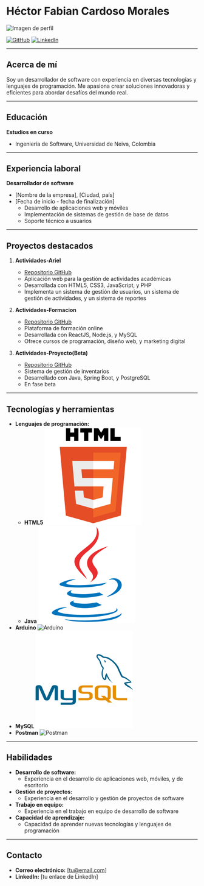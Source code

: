 # Héctor Fabian Cardoso Morales

![Imagen de perfil]([URL_DE_LA_IMAGEN](https://i.pinimg.com/474x/94/de/fd/94defdc1976ccf1477084e0a2e295712.jpg))

[![GitHub](https://img.shields.io/badge/GitHub-Profile-%23181717?style=for-the-badge&logo=github)](ENLACE_DE_TU_PERFIL_GITHUB)
[![LinkedIn](https://img.shields.io/badge/LinkedIn-Profile-%230A66C2?style=for-the-badge&logo=linkedin)](ENLACE_DE_TU_PERFIL_LINKEDIN)

---

## Acerca de mí

Soy un desarrollador de software con experiencia en diversas tecnologías y lenguajes de programación. Me apasiona crear soluciones innovadoras y eficientes para abordar desafíos del mundo real.

---

## Educación

**Estudios en curso**
- Ingeniería de Software, Universidad de Neiva, Colombia

---

## Experiencia laboral

**Desarrollador de software**
- [Nombre de la empresa], [Ciudad, país]
- [Fecha de inicio - fecha de finalización]
  - Desarrollo de aplicaciones web y móviles
  - Implementación de sistemas de gestión de base de datos
  - Soporte técnico a usuarios

---

## Proyectos destacados

1. **Actividades-Ariel**
   - [Repositorio GitHub](https://github.com/FabianCM2421/Actividades-Jesus-Ariel.git)
   - Aplicación web para la gestión de actividades académicas
   - Desarrollada con HTML5, CSS3, JavaScript, y PHP
   - Implementa un sistema de gestión de usuarios, un sistema de gestión de actividades, y un sistema de reportes

2. **Actividades-Formacion**
   - [Repositorio GitHub](enlace_al_repositorio)
   - Plataforma de formación online
   - Desarrollada con ReactJS, Node.js, y MySQL
   - Ofrece cursos de programación, diseño web, y marketing digital

3. **Actividades-Proyecto(Beta)**
   - [Repositorio GitHub](enlace_al_repositorio)
   - Sistema de gestión de inventarios
   - Desarrollado con Java, Spring Boot, y PostgreSQL
   - En fase beta

---

## Tecnologías y herramientas

- **Lenguajes de programación:**
  - **HTML5** ![HTML5](https://raw.githubusercontent.com/devicons/devicon/master/icons/html5/html5-original-wordmark.svg)
  - **Java** ![Java](https://raw.githubusercontent.com/devicons/devicon/master/icons/java/java-original.svg)
- **Arduino** ![Arduino](https://cdn.worldvectorlogo.com/logos/arduino-1.svg)
- **MySQL** ![MySQL](https://raw.githubusercontent.com/devicons/devicon/master/icons/mysql/mysql-original-wordmark.svg)
- **Postman** ![Postman](https://www.vectorlogo.zone/logos/getpostman/getpostman-icon.svg)

---

## Habilidades

- **Desarrollo de software:**
  - Experiencia en el desarrollo de aplicaciones web, móviles, y de escritorio
- **Gestión de proyectos:**
  - Experiencia en el desarrollo y gestión de proyectos de software
- **Trabajo en equipo:**
  - Experiencia en el trabajo en equipo de desarrollo de software
- **Capacidad de aprendizaje:**
  - Capacidad de aprender nuevas tecnologías y lenguajes de programación

---

## Contacto

- **Correo electrónico:** [tu@email.com]
- **LinkedIn:** [tu enlace de LinkedIn]
